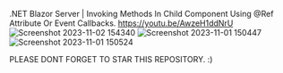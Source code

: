 .NET Blazor  Server | Invoking Methods In Child Component Using @Ref Attribute Or Event Callbacks. 
https://youtu.be/AwzeH1ddNrU
![Screenshot 2023-11-02 154340](https://github.com/Netcode-Hub/DemoRaisingMethodsWithRefAttributeAndEventCallBack/assets/110794348/f12bf62a-a447-4389-b8e8-c065625489b7)
![Screenshot 2023-11-01 150447](https://github.com/Netcode-Hub/DemoRaisingMethodsWithRefAttributeAndEventCallBack/assets/110794348/62ff2f10-4e54-449a-b13d-87732c7a2e20)
![Screenshot 2023-11-01 150524](https://github.com/Netcode-Hub/DemoRaisingMethodsWithRefAttributeAndEventCallBack/assets/110794348/5b4477eb-23cc-4ac1-bb44-abe4d6298f9b)

PLEASE DONT FORGET TO STAR THIS REPOSITORY. :)
